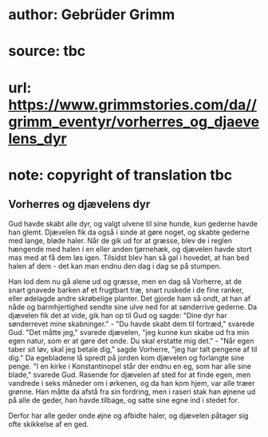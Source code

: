# author: Gebrüder Grimm
# source: tbc
# url: https://www.grimmstories.com/da//grimm_eventyr/vorherres_og_djaevelens_dyr
# note: copyright of translation tbc

## Vorherres og djævelens dyr 

Gud havde skabt alle dyr, og valgt ulvene til sine hunde, kun gederne
havde han glemt. Djævelen fik da også i sinde at gøre noget, og skabte
gederne med lange, bløde haler. Når de gik ud for at græsse, blev de i
reglen hængende med halen i en eller anden tjørnehæk, og djævelen havde
stort mas med at få dem løs igen. Tilsidst blev han så gal i hovedet, at
han bed halen af dem - det kan man endnu den dag i dag se på stumpen.

Han lod dem nu gå alene ud og græsse, men en dag så Vorherre, at de
snart gnavede barken af et frugtbart træ, snart ruskede i de fine
ranker, eller ødelagde andre skrøbelige planter. Det gjorde ham så ondt,
at han af nåde og barmhjertighed sendte sine ulve ned for at sønderrive
gederne. Da djævelen fik det at vide, gik han op til Gud og sagde:
"Dine dyr har sønderrevet mine skabninger." - "Du havde skabt dem til
fortræd," svarede Gud. "Det måtte jeg," svarede djævelen, "jeg kunne
kun skabe ud fra min egen natur, som er at gøre det onde. Du skal
erstatte mig det." - "Når egen taber sit løv, skal jeg betale dig,"
sagde Vorherre, "jeg har talt pengene af til dig." Da egebladene lå
spredt på jorden kom djævelen og forlangte sine penge. "I en kirke i
Konstantinopel står der endnu en eg, som har alle sine blade," svarede
Gud. Rasende for djævelen af sted for at finde egen, men vandrede i seks
måneder om i ørkenen, og da han kom hjem, var alle træer grønne. Han
måtte da afstå fra sin fordring, men i raseri stak han øjnene ud på alle
de geder, han havde tilbage, og satte sine egne ind i stedet for.

Derfor har alle geder onde øjne og afbidte haler, og djævelen påtager
sig ofte skikkelse af en ged.
